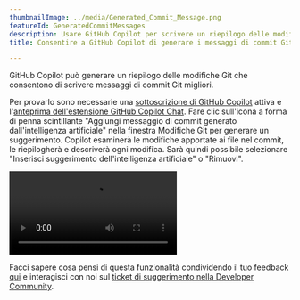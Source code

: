 ```yaml
---
thumbnailImage: ../media/Generated_Commit_Message.png
featureId: GeneratedCommitMessages
description: Usare GitHub Copilot per scrivere un riepilogo delle modifiche Git per il commit nel repository.
title: Consentire a GitHub Copilot di generare i messaggi di commit Git

---
```


GitHub Copilot può generare un riepilogo delle modifiche Git che consentono di scrivere messaggi di commit Git migliori.

Per provarlo sono necessarie una [sottoscrizione di GitHub Copilot](https://github.com/features/copilot?utm_source=vscom&utm_medium=hero&utm_campaign=cta-get#pricing) attiva e l'[anteprima dell'estensione GitHub Copilot Chat](https://marketplace.visualstudio.com/items?itemName=VisualStudioExptTeam.VSGitHubCopilot). Fare clic sull'icona a forma di penna scintillante "Aggiungi messaggio di commit generato dall'intelligenza artificiale" nella finestra Modifiche Git per generare un suggerimento. Copilot esaminerà le modifiche apportate ai file nel commit, le riepilogherà e descriverà ogni modifica. Sarà quindi possibile selezionare "Inserisci suggerimento dell'intelligenza artificiale" o "Rimuovi".

![Messaggi di commit generati](../media/AI_Generated_Commit.mp4 "Messaggi di commit generati")

Facci sapere cosa pensi di questa funzionalità condividendo il tuo feedback [qui](https://aka.ms/AICommitMessages) e interagisci con noi sul [ticket di suggerimento nella Developer Community](https://developercommunity.visualstudio.com/t/Share-your-feedback-and-suggestions-for-/10521111).

